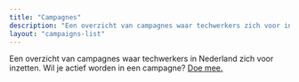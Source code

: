 ```yaml
---
title: "Campagnes"
description: "Een overzicht van campagnes waar techwerkers zich voor inzetten"
layout: "campaigns-list"
---
```


Een overzicht van campagnes waar techwerkers in Nederland zich voor inzetten. Wil je actief worden in een campagne? [Doe mee.](/join)
